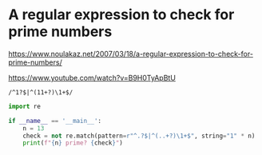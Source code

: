 # A regular expression to check for prime numbers

https://www.noulakaz.net/2007/03/18/a-regular-expression-to-check-for-prime-numbers/

https://www.youtube.com/watch?v=B9H0TyApBtU

```text
/^1?$|^(11+?)\1+$/
```

```python
import re

if __name__ == '__main__':
    n = 13
    check = not re.match(pattern=r"^.?$|^(..+?)\1+$", string="1" * n)
    print(f"{n} prime? {check}")
```

